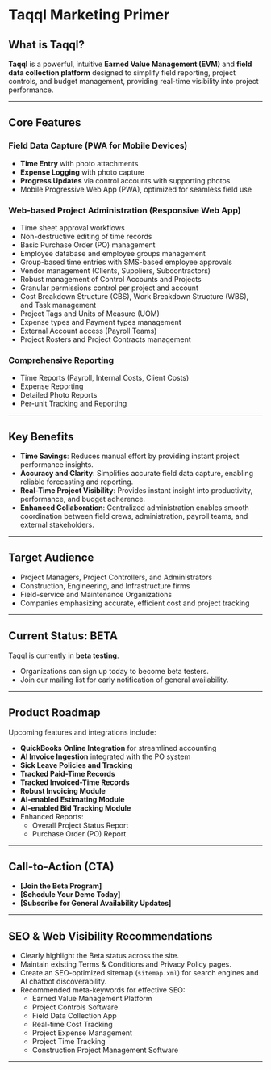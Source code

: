 # Taqql Marketing Primer

## What is Taqql?

**Taqql** is a powerful, intuitive **Earned Value Management (EVM)** and **field data collection platform** designed to simplify field reporting, project controls, and budget management, providing real-time visibility into project performance.

---

## Core Features

### Field Data Capture (PWA for Mobile Devices)
- **Time Entry** with photo attachments
- **Expense Logging** with photo capture
- **Progress Updates** via control accounts with supporting photos
- Mobile Progressive Web App (PWA), optimized for seamless field use

### Web-based Project Administration (Responsive Web App)
- Time sheet approval workflows
- Non-destructive editing of time records
- Basic Purchase Order (PO) management
- Employee database and employee groups management
- Group-based time entries with SMS-based employee approvals
- Vendor management (Clients, Suppliers, Subcontractors)
- Robust management of Control Accounts and Projects
- Granular permissions control per project and account
- Cost Breakdown Structure (CBS), Work Breakdown Structure (WBS), and Task management
- Project Tags and Units of Measure (UOM)
- Expense types and Payment types management
- External Account access (Payroll Teams)
- Project Rosters and Project Contracts management

### Comprehensive Reporting
- Time Reports (Payroll, Internal Costs, Client Costs)
- Expense Reporting
- Detailed Photo Reports
- Per-unit Tracking and Reporting

---

## Key Benefits

- **Time Savings**: Reduces manual effort by providing instant project performance insights.
- **Accuracy and Clarity**: Simplifies accurate field data capture, enabling reliable forecasting and reporting.
- **Real-Time Project Visibility**: Provides instant insight into productivity, performance, and budget adherence.
- **Enhanced Collaboration**: Centralized administration enables smooth coordination between field crews, administration, payroll teams, and external stakeholders.

---

## Target Audience

- Project Managers, Project Controllers, and Administrators
- Construction, Engineering, and Infrastructure firms
- Field-service and Maintenance Organizations
- Companies emphasizing accurate, efficient cost and project tracking

---

## Current Status: BETA

Taqql is currently in **beta testing**.

- Organizations can sign up today to become beta testers.
- Join our mailing list for early notification of general availability.

---

## Product Roadmap

Upcoming features and integrations include:

- **QuickBooks Online Integration** for streamlined accounting
- **AI Invoice Ingestion** integrated with the PO system
- **Sick Leave Policies and Tracking**
- **Tracked Paid-Time Records**
- **Tracked Invoiced-Time Records**
- **Robust Invoicing Module**
- **AI-enabled Estimating Module**
- **AI-enabled Bid Tracking Module**
- Enhanced Reports:
  - Overall Project Status Report
  - Purchase Order (PO) Report

---

## Call-to-Action (CTA)

- **[Join the Beta Program]**
- **[Schedule Your Demo Today]**
- **[Subscribe for General Availability Updates]**

---

## SEO & Web Visibility Recommendations

- Clearly highlight the Beta status across the site.
- Maintain existing Terms & Conditions and Privacy Policy pages.
- Create an SEO-optimized sitemap (`sitemap.xml`) for search engines and AI chatbot discoverability.
- Recommended meta-keywords for effective SEO:
  - Earned Value Management Platform
  - Project Controls Software
  - Field Data Collection App
  - Real-time Cost Tracking
  - Project Expense Management
  - Project Time Tracking
  - Construction Project Management Software

---
